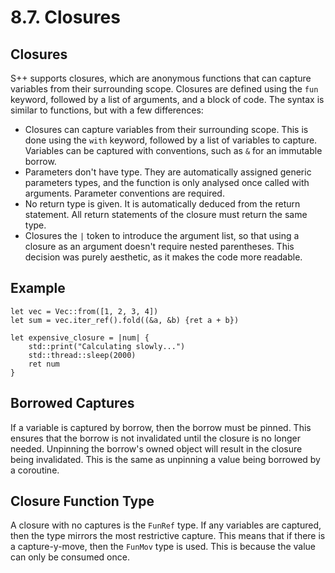 # 8.7. Closures

<primary-label ref="header-label"/>

<secondary-label ref="doc-wip"/>

## Closures

S++ supports closures, which are anonymous functions that can capture variables from their surrounding scope. Closures
are defined using the `fun` keyword, followed by a list of arguments, and a block of code. The syntax is similar to
functions, but with a few differences:

- Closures can capture variables from their surrounding scope. This is done using the `with` keyword, followed by a
  list of variables to capture. Variables can be captured with conventions, such as `&` for an immutable borrow.
- Parameters don't have type. They are automatically assigned generic parameters types, and the function is only
  analysed once called with arguments. Parameter conventions are required.
- No return type is given. It is automatically deduced from the return statement. All return statements of the closure
  must return the same type.
- Closures the `|` token to introduce the argument list, so that using a closure as an argument doesn't require
  nested parentheses. This decision was purely aesthetic, as it makes the code more readable.

## Example

```
let vec = Vec::from([1, 2, 3, 4])
let sum = vec.iter_ref().fold((&a, &b) {ret a + b})

let expensive_closure = |num| {
    std::print("Calculating slowly...")
    std::thread::sleep(2000)
    ret num
}
```

## Borrowed Captures

If a variable is captured by borrow, then the borrow must be pinned. This ensures that the borrow is not invalidated
until the closure is no longer needed. Unpinning the borrow's owned object will result in the closure being invalidated.
This is the same as unpinning a value being borrowed by a coroutine.

## Closure Function Type

A closure with no captures is the `FunRef` type. If any variables are captured, then the type mirrors the most
restrictive capture. This means that if there is a capture-y-move, then the `FunMov` type is used. This is because the
value can only be consumed once.
